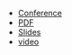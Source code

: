 * [Conference](https://confconf.org/)
* [PDF](2025-07-05--ConfConf_opening_talk.pdf)
* [Slides](https://docs.google.com/presentation/d/1rCf2pzPEvQ70LswgvlP3ZgKYg9TlvbGGDleBgB4hTFA/edit)
* [video]()
